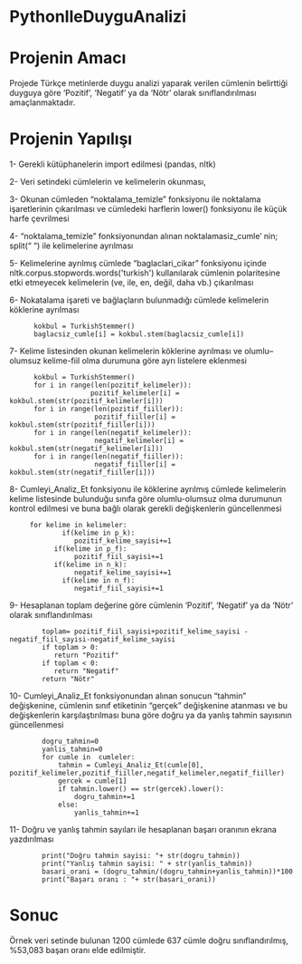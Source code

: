 # PythonIleDuyguAnalizi
# Projenin Amacı
Projede Türkçe metinlerde duygu analizi yaparak  verilen cümlenin belirttiği duyguya göre  ‘Pozitif’, ‘Negatif’ ya da  ‘Nötr’ olarak sınıflandırılması amaçlanmaktadır.

# Projenin Yapılışı
1-	Gerekli kütüphanelerin import edilmesi (pandas, nltk)

2-	Veri setindeki cümlelerin ve kelimelerin okunması, 

3-	Okunan cümleden “noktalama_temizle” fonksiyonu ile noktalama işaretlerinin çıkarılması ve cümledeki harflerin lower() fonksiyonu ile küçük harfe çevrilmesi

4-	“noktalama_temizle” fonksiyonundan alınan noktalamasiz_cumle’ nin; split(“ “) ile kelimelerine ayrılması 

5-	Kelimelerine ayrılmış cümlede “baglaclari_cikar” fonksiyonu içinde nltk.corpus.stopwords.words('turkish') kullanılarak cümlenin polaritesine etki etmeyecek kelimelerin (ve, ile, en, değil, daha vb.) çıkarılması 

6-	Nokatalama işareti ve bağlaçların bulunmadığı cümlede kelimelerin köklerine ayrılması 

          kokbul = TurkishStemmer()
          baglacsiz_cumle[i] = kokbul.stem(baglacsiz_cumle[i])

7-	Kelime listesinden okunan kelimelerin köklerine ayrılması ve olumlu–olumsuz  kelime-fiil olma durumuna göre ayrı listelere eklenmesi

          kokbul = TurkishStemmer()
          for i in range(len(pozitif_kelimeler)):
   			            pozitif_kelimeler[i] = kokbul.stem(str(pozitif_kelimeler[i]))
          for i in range(len(pozitif_fiiller)):
    			         pozitif_fiiller[i] = kokbul.stem(str(pozitif_fiiller[i]))
          for i in range(len(negatif_kelimeler)):
    			         negatif_kelimeler[i] = kokbul.stem(str(negatif_kelimeler[i]))
          for i in range(len(negatif_fiiller)):
    			         negatif_fiiller[i] = kokbul.stem(str(negatif_fiiller[i]))
 
8-	Cumleyi_Analiz_Et fonksiyonu ile köklerine ayrılmış cümlede kelimelerin kelime listesinde bulunduğu sınıfa göre olumlu-olumsuz olma durumunun kontrol edilmesi ve buna bağlı olarak gerekli değişkenlerin güncellenmesi

         for kelime in kelimeler:
        		 if(kelime in p_k):
            		pozitif_kelime_sayisi+=1
       		   if(kelime in p_f):
            		pozitif_fiil_sayisi+=1
      		   if(kelime in n_k):
          			negatif_kelime_sayisi+=1
        		 if(kelime in n_f):
            		negatif_fiil_sayisi+=1

9-	Hesaplanan toplam değerine göre cümlenin ‘Pozitif’, ‘Negatif’ ya da  ‘Nötr’ olarak sınıflandırılması

            toplam= pozitif_fiil_sayisi+pozitif_kelime_sayisi - negatif_fiil_sayisi-negatif_kelime_sayisi
            if toplam > 0:
               return "Pozitif"
            if toplam < 0:
               return "Negatif"
            return "Nötr"

10-	Cumleyi_Analiz_Et fonksiyonundan alınan sonucun “tahmin” değişkenine, cümlenin sınıf etiketinin “gerçek” değişkenine atanması ve bu değişkenlerin karşılaştırılması buna göre doğru ya da yanlış tahmin sayısının güncellenmesi

            dogru_tahmin=0
            yanlis_tahmin=0
            for cumle in  cumleler:
                tahmin = Cumleyi_Analiz_Et(cumle[0], pozitif_kelimeler,pozitif_fiiller,negatif_kelimeler,negatif_fiiller)
                gercek = cumle[1]
                if tahmin.lower() == str(gercek).lower():
                    dogru_tahmin+=1
                else:
                    yanlis_tahmin+=1

11-	Doğru ve yanlış tahmin sayıları ile hesaplanan başarı oranının ekrana yazdırılması

            print("Doğru tahmin sayisi: "+ str(dogru_tahmin))
            print("Yanlış tahmin sayisi: " + str(yanlis_tahmin))
            basari_orani = (dogru_tahmin/(dogru_tahmin+yanlis_tahmin))*100
            print("Başarı oranı : "+ str(basari_orani))
            
# Sonuc
Örnek veri setinde bulunan 1200 cümlede 637 cümle doğru sınıflandırılmış, %53,083 başarı oranı elde edilmiştir. 

